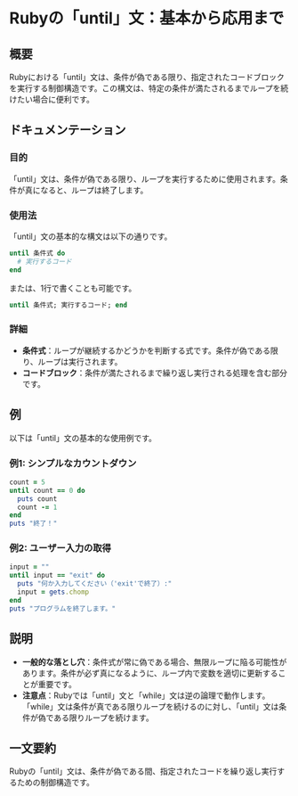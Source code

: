 <!--
Meta Description: # Rubyの「until」文：基本から応用まで ## 概要 Rubyにおける「until」文は、条件が偽である限り、指定されたコードブロックを実行する制御構造です。この構文は、特定の条件が満たされるまでループを続けたい場合に便利です。 ## ドキュメンテーション ### 目的 「until」文は、...
Meta Keywords: until, ruby, end, count, puts
-->

# Rubyの「until」文：基本から応用まで

## 概要
Rubyにおける「until」文は、条件が偽である限り、指定されたコードブロックを実行する制御構造です。この構文は、特定の条件が満たされるまでループを続けたい場合に便利です。

## ドキュメンテーション
### 目的
「until」文は、条件が偽である限り、ループを実行するために使用されます。条件が真になると、ループは終了します。

### 使用法
「until」文の基本的な構文は以下の通りです。

```ruby
until 条件式 do
  # 実行するコード
end
```

または、1行で書くことも可能です。

```ruby
until 条件式; 実行するコード; end
```

### 詳細
- **条件式**：ループが継続するかどうかを判断する式です。条件が偽である限り、ループは実行されます。
- **コードブロック**：条件が満たされるまで繰り返し実行される処理を含む部分です。

## 例
以下は「until」文の基本的な使用例です。

### 例1: シンプルなカウントダウン
```ruby
count = 5
until count == 0 do
  puts count
  count -= 1
end
puts "終了！"
```

### 例2: ユーザー入力の取得
```ruby
input = ""
until input == "exit" do
  puts "何か入力してください（'exit'で終了）:"
  input = gets.chomp
end
puts "プログラムを終了します。"
```

## 説明
- **一般的な落とし穴**：条件式が常に偽である場合、無限ループに陥る可能性があります。条件が必ず真になるように、ループ内で変数を適切に更新することが重要です。
- **注意点**：Rubyでは「until」文と「while」文は逆の論理で動作します。「while」文は条件が真である限りループを続けるのに対し、「until」文は条件が偽である限りループを続けます。

## 一文要約
Rubyの「until」文は、条件が偽である間、指定されたコードを繰り返し実行するための制御構造です。